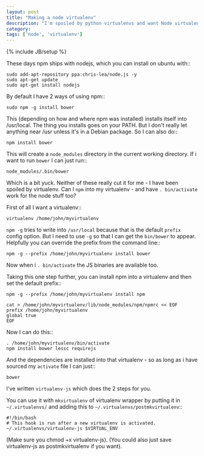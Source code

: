 ```yaml
---
layout: post
title: "Making a node virtualenv"
description: "I'm spoiled by python virtualenvs and want Node virtualenvs"
category: 
tags: ['node', 'virtualenv']
---
```

{% include JB/setup %}

These days npm ships with nodejs, which you can install on ubuntu with::

    sudo add-apt-repository ppa:chris-lea/node.js -y
    sudo apt-get update
    sudo apt-get install nodejs

By default I have 2 ways of using npm::

    sudo npm -g install bower

This (depending on how and where npm was installed) installs itself into /usr/local. The thing you installs goes on your PATH. But I don't really let anything near /usr unless it's in a Debian package. So I can also do::

    npm install bower

This will create a ``node_modules`` directory in the current working directory. If i want to run ``bower`` I can just run::

    node_modules/.bin/bower

Which is a bit yuck. Neither of these really cut it for me - I have been spoiled by virtualenv. Can I ``npm`` into my virtualenv - and have ``. bin/activate`` work for the node stuff too?

First of all I want a virtualenv::

    virtualenv /home/john/myvirtualenv

``npm -g`` tries to write into ``/usr/local`` because that is the default ``prefix`` config option. But I need to use ``-g`` so that I can get the ``bin/bower`` to appear. Helpfully you can override the prefix from the command line::

    npm -g --prefix /home/john/myvirtualenv install bower

Now when i ``. bin/activate`` the JS binaries are available too.

Taking this one step further, you can install npm into a virtualenv and then set the default prefix::

    npm -g --prefix /home/john/myvirtualenv install npm

    cat > /home/john/myvirtualenv/lib/node_modules/npm/npmrc << EOF
    prefix /home/john/myvirtualenv
    global true
    EOF

Now I can do this::

    . /home/john/myvirtualenv/bin/activate
    npm install bower lessc requirejs

And the dependencies are installed into that virtualenv - so as long as i have sourced my ``activate`` file I can just::

    bower

I've written ``virtualenv-js`` which does the 2 steps for you. 

You can use it with ``mkvirtualenv`` of virtualenv wrapper by putting it in ``~/.virtualenvs/`` and adding this to ``~/.virtualenvs/postmkvirtualenv``::

    #!/bin/bash
    # This hook is run after a new virtualenv is activated.
    ~/.virtualenvs/virtualenv-js $VIRTUAL_ENV

(Make sure you chmod +x virtualenv-js). (You could also just save virtualenv-js as postmkvirtualenv if you want).


